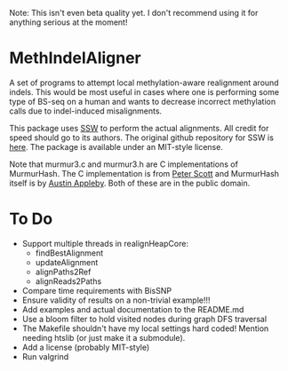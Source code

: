 Note: This isn't even beta quality yet. I don't recommend using it for anything serious at the moment!

MethIndelAligner
================
A set of programs to attempt local methylation-aware realignment around indels. This would be most useful in cases where one is performing some type of BS-seq on a human and wants to decrease incorrect methylation calls due to indel-induced misalignments.

This package uses [SSW](http://www.plosone.org/article/info%3Adoi%2F10.1371%2Fjournal.pone.0082138) to perform the actual alignments. All credit for speed should go to its authors. The original github repository for SSW is [here](https://github.com/mengyao/Complete-Striped-Smith-Waterman-Library). The package is available under an MIT-style license.

Note that murmur3.c and murmur3.h are C implementations of MurmurHash. The C implementation is from [Peter Scott](https://github.com/PeterScott/murmur3) and MurmurHash itself is by [Austin Appleby](https://code.google.com/p/smhasher/wiki/MurmurHash3). Both of these are in the public domain.

To Do
=====
 * Support multiple threads in realignHeapCore:
    * findBestAlignment
    * updateAlignment
    * alignPaths2Ref
    * alignReads2Paths
 * Compare time requirements with BisSNP
 * Ensure validity of results on a non-trivial example!!!
 * Add examples and actual documentation to the README.md
 * Use a bloom filter to hold visited nodes during graph DFS traversal
 * The Makefile shouldn't have my local settings hard coded! Mention needing htslib (or just make it a submodule).
 * Add a license (probably MIT-style)
 * Run valgrind
